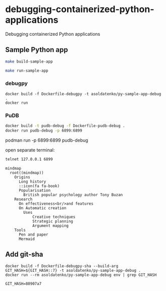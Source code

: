 # debugging-containerized-python-applications
Debugging containerized Python applications


## Sample Python app

```bash
make build-sample-app

make run-sample-app
```

### debugpy

```
docker build -f Dockerfile-debugpy -t asoldatenko/py-sample-app-debug .
docker run 
```

### PuDB

```bash
docker build -t pudb-debug -f Dockerfile-pudb-debug .
docker run pudb-debug -p 6899:6899
```

podman run -p 6899:6899 pudb-debug

open separate terminal: 
```bash
telnet 127.0.0.1 6899
```


```mermaid
mindmap
  root((mindmap))
    Origins
      Long history
      ::icon(fa fa-book)
      Popularisation
        British popular psychology author Tony Buzan
    Research
      On effectiveness<br/>and features
      On Automatic creation
        Uses
            Creative techniques
            Strategic planning
            Argument mapping
    Tools
      Pen and paper
      Mermaid
```



## Add git-sha

```
docker build -f Dockerfile-debugpy-sha --build-arg GIT_HASH=${GIT_HASH::7} -t asoldatenko/py-sample-app-debug .
docker run --rm asoldatenko/py-sample-app-debug env | grep GIT_HASH

GIT_HASH=80907a7
```

